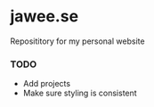 # jawee.se
Reposititory for my personal website


### TODO
- Add projects
- Make sure styling is consistent
